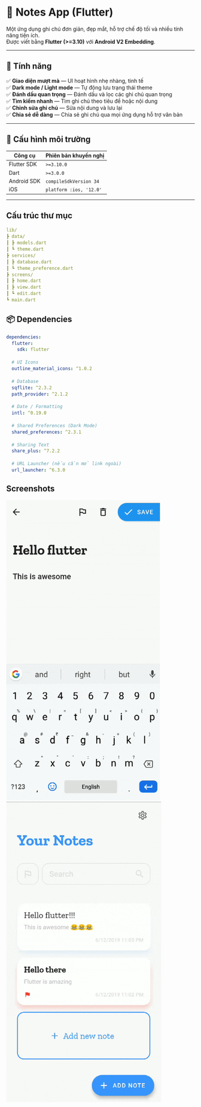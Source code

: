 # 📝 Notes App (Flutter)

Một ứng dụng ghi chú đơn giản, đẹp mắt, hỗ trợ chế độ tối và nhiều tính năng tiện ích.  
Được viết bằng **Flutter (>=3.10)** với **Android V2 Embedding**.

---

## 🚀 Tính năng

✅ **Giao diện mượt mà** — UI hoạt hình nhẹ nhàng, tinh tế  
✅ **Dark mode / Light mode** — Tự động lưu trạng thái theme  
✅ **Đánh dấu quan trọng** — Đánh dấu và lọc các ghi chú quan trọng  
✅ **Tìm kiếm nhanh** — Tìm ghi chú theo tiêu đề hoặc nội dung  
✅ **Chỉnh sửa ghi chú** — Sửa nội dung và lưu lại  
✅ **Chia sẻ dễ dàng** — Chia sẻ ghi chú qua mọi ứng dụng hỗ trợ văn bản

---

## 🧱 Cấu hình môi trường

| Công cụ     | Phiên bản khuyến nghị   |
| ----------- | ----------------------- |
| Flutter SDK | `>=3.10.0`              |
| Dart        | `>=3.0.0`               |
| Android SDK | `compileSdkVersion 34`  |
| iOS         | `platform :ios, '12.0'` |

---

## Cấu trúc thư mục

```yaml
lib/
┣ data/
┃ ┣ models.dart
┃ ┗ theme.dart
┣ services/
┃ ┣ database.dart
┃ ┗ theme_preference.dart
┣ screens/
┃ ┣ home.dart
┃ ┣ view.dart
┃ ┗ edit.dart
┗ main.dart
```

## 📦 Dependencies

```yaml
dependencies:
  flutter:
    sdk: flutter

  # UI Icons
  outline_material_icons: ^1.0.2

  # Database
  sqflite: ^2.3.2
  path_provider: ^2.1.2

  # Date / Formatting
  intl: ^0.19.0

  # Shared Preferences (Dark Mode)
  shared_preferences: ^2.3.1

  # Sharing Text
  share_plus: ^7.2.2

  # URL Launcher (nếu cần mở link ngoài)
  url_launcher: ^6.3.0
```

## Screenshots

<img src="github_assets/edit.gif" height="800">
<img src="github_assets/dark.gif" height="800">
